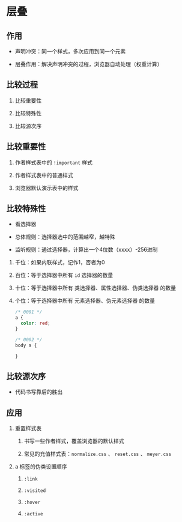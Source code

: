 # 层叠

## 作用

  - 声明冲突：同一个样式，多次应用到同一个元素

  - 层叠作用：解决声明冲突的过程，浏览器自动处理（权重计算）

## 比较过程

1.  比较重要性

2.  比较特殊性

3.  比较源次序

## 比较重要性

1.  作者样式表中的 `!important` 样式

2.  作者样式表中的普通样式

3.  浏览器默认演示表中的样式

## 比较特殊性

  - 看选择器

  - 总体规则：选择器选中的范围越窄，越特殊

  - 监听规则：通过选择器，计算出一个4位数（xxxx）-256进制

1.  千位：如果内联样式，记作1，否者为0

2.  百位：等于选择器中所有 `id` 选择器的数量

3.  十位：等于选择器中所有 类选择器、属性选择器、伪类选择器 的数量

4.  个位：等于选择器中所有 元素选择器、伪元素选择器 的数量

    ```css
    /* 0001 */
    a {
      color: red;
    }

    /* 0002 */
    body a {

    }
    ```

## 比较源次序

  - 代码书写靠后的胜出

## 应用

1.  重置样式表

    1.  书写一些作者样式，覆盖浏览器的默认样式

    2.  常见的充值样式表：`normalize.css` 、 `reset.css` 、 `meyer.css`

2.  a 标签的伪类设置顺序

    1.  `:link`

    2.  `:visited`

    3.  `:hover`

    4.  `:active`
